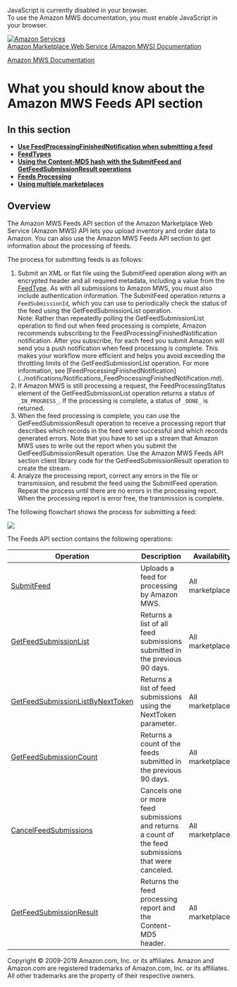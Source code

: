 <div id="MWSDX_noscript">

JavaScript is currently disabled in your browser.  
To use the Amazon MWS documentation, you must enable JavaScript in your
browser.

</div>

<div id="MWSDX_divtop">

[![Amazon
Services](https://images-na.ssl-images-amazon.com/images/G/08/mwsportal/fr_FR/amazonservices.gif
"Amazon Services")](http://services.amazon.fr)  
<span id="MWSDX_titlebar">[Amazon Marketplace Web Service (Amazon MWS)
Documentation](https://developer.amazonservices.fr/gp/mws/docs.html)</span>

</div>

<div id="MWSDX_divbottom">

<div id="MWSDX_divleft">

<div id="MWSDX_toc">

</div>

</div>

<div id="MWSDX_divright">

<div id="MWSDX_content">

<span id="MWSDX_breadcrumbs">[Amazon MWS
Documentation](https://developer.amazonservices.fr/gp/mws/docs.html)</span>

<div id="Feeds_Overview" class="nested0">

# What you should know about the Amazon MWS Feeds API section

<div class="related-links">

## In this section

  - **[Use FeedProcessingFinishedNotification when submitting a
    feed](../feeds/Feeds_UseFeedProcessingFinished.md)**  
  - **[FeedTypes](../feeds/Feeds_FeedTypes.md)**  
  - **[Using the Content-MD5 hash with the SubmitFeed and
    GetFeedSubmissionResult operations](../feeds/Feeds_MD5.md)**  
  - **[Feeds Processing](../feeds/Feeds_Processing.md)**  
  - **[Using multiple
    marketplaces](../feeds/Feeds_EU_Global_Seller.md)**  

</div>

<div id="Feeds_FeedsOverview" class="topic concept nested1">

## Overview

<div class="body conbody">

The <span class="ph">Amazon MWS</span> <span class="ph">Feeds API</span>
section of the <span class="ph">Amazon Marketplace Web Service (Amazon
MWS)</span> API lets you upload inventory and order data to Amazon. You
can also use the <span class="ph">Amazon MWS</span>
<span class="ph">Feeds API</span> section to get information about the
processing of feeds.

The process for submitting feeds is as follows:

<div class="p">

1.  Submit an XML or flat file using the
    <span class="keyword apiname">SubmitFeed</span> operation along with
    an encrypted header and all required metadata, including a value
    from the
    [<span class="keyword apiname">FeedType</span>](../feeds/Feeds_FeedType.md).
    As with all submissions to <span class="ph">Amazon MWS</span>, you
    must also include authentication information. The
    <span class="keyword apiname">SubmitFeed</span> operation returns a
    `FeedSubmissionId`, which you can use to periodically check the
    status of the feed using the
    <span class="keyword apiname">GetFeedSubmissionList</span>
    operation.
    <div class="note note">
    <span class="notetitle">Note:</span> Rather than repeatedly polling
    the <span class="keyword apiname">GetFeedSubmissionList</span>
    operation to find out when feed processing is complete, Amazon
    recommends subscribing to the
    <span class="keyword parmname">FeedProcessingFinishedNotification</span>
    notification. After you subscribe, for each feed you submit Amazon
    will send you a push notification when feed processing is complete.
    This makes your workflow more efficient and helps you avoid
    exceeding the throttling limits of the
    <span class="keyword apiname">GetFeedSubmissionList</span>
    operation. For more information, see
    [FeedProcessingFinishedNotification](../notifications/Notifications_FeedProcessingFinishedNotification.md).
    </div>
2.  If <span class="ph">Amazon MWS</span> is still processing a request,
    the <span class="keyword parmname">FeedProcessingStatus</span>
    element of the
    <span class="keyword apiname">GetFeedSubmissionList</span> operation
    returns a status of `_IN_PROGRESS_`. If the processing is complete,
    a status of `_DONE_` is returned.
3.  When the feed processing is complete, you can use the
    <span class="keyword apiname">GetFeedSubmissionResult</span>
    operation to receive a processing report that describes which
    records in the feed were successful and which records generated
    errors. Note that you have to set up a stream that
    <span class="ph">Amazon MWS</span> uses to write out the report when
    you submit the
    <span class="keyword apiname">GetFeedSubmissionResult</span>
    operation. Use the <span class="ph">Amazon MWS</span>
    <span class="ph">Feeds API</span> section client library code for
    the <span class="keyword apiname">GetFeedSubmissionResult</span>
    operation to create the stream.
4.  Analyze the processing report, correct any errors in the file or
    transmission, and resubmit the feed using the
    <span class="keyword apiname">SubmitFeed</span> operation. Repeat
    the process until there are no errors in the processing report. When
    the processing report is error free, the transmission is complete.

</div>

The following flowchart shows the process for submitting a feed:

![](Feed_flowchart.png)

The <span class="ph">Feeds API</span> section contains the following
operations:

<div class="p">

<div class="tablenoborder">

| Operation                                                                                                                                                        | Description                                                                                                                     | Availability                              |
| ---------------------------------------------------------------------------------------------------------------------------------------------------------------- | ------------------------------------------------------------------------------------------------------------------------------- | ----------------------------------------- |
| [SubmitFeed](../feeds/Feeds_SubmitFeed.md)                                                                                                                     | <span class="ph">Uploads a feed for processing by <span class="ph">Amazon MWS</span>.</span>                                    | <span class="ph">All marketplaces.</span> |
| [GetFeedSubmissionList](Feeds_GetFeedSubmissionList.md "Returns a list of all feed submissions submitted in the previous 90 days.")                            | <span class="ph">Returns a list of all feed submissions submitted in the previous 90 days.</span>                               | <span class="ph">All marketplaces.</span> |
| [GetFeedSubmissionListByNextToken](Feeds_GetFeedSubmissionListByNextToken.md "Returns a list of feed submissions using the NextToken parameter.")              | <span class="ph">Returns a list of feed submissions using the <span class="keyword parmname">NextToken</span> parameter.</span> | <span class="ph">All marketplaces.</span> |
| [GetFeedSubmissionCount](Feeds_GetFeedSubmissionCount.md "Returns a count of the feeds submitted in the previous 90 days.")                                    | <span class="ph">Returns a count of the feeds submitted in the previous 90 days.</span>                                         | <span class="ph">All marketplaces.</span> |
| [CancelFeedSubmissions](Feeds_CancelFeedSubmissions.md "Cancels one or more feed submissions and returns a count of the feed submissions that were canceled.") | <span class="ph">Cancels one or more feed submissions and returns a count of the feed submissions that were canceled.</span>    | <span class="ph">All marketplaces.</span> |
| [GetFeedSubmissionResult](../feeds/Feeds_GetFeedSubmissionResult.md)                                                                                           | <span class="ph">Returns the feed processing report and the Content-MD5 header.</span>                                          | <span class="ph">All marketplaces.</span> |

</div>

</div>

</div>

</div>

</div>

<div id="MWSDX_footer">

Copyright © 2009-2019 Amazon.com, Inc. or its affiliates. Amazon and
Amazon.com are registered trademarks of Amazon.com, Inc. or its
affiliates. All other trademarks are the property of their respective
owners.

</div>

</div>

</div>

<div style="clear: both;">

</div>

</div>
